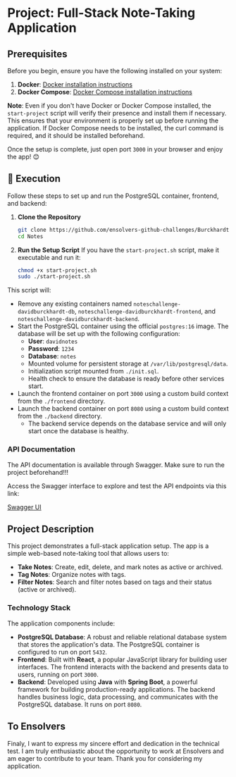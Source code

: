 # Project: Full-Stack Note-Taking Application

## Prerequisites

Before you begin, ensure you have the following installed on your system:

1. **Docker**: [Docker installation instructions](https://docs.docker.com/engine/install/)
2. **Docker Compose**: [Docker Compose installation instructions](https://docs.docker.com/compose/install/)

**Note**: Even if you don't have Docker or Docker Compose installed, the `start-project` script will verify their presence and install them if necessary. This ensures that your environment is properly set up before running the application. If Docker Compose needs to be installed, the curl command is required, and it should be installed beforehand.

Once the setup is complete, just open port `3000` in your browser and enjoy the app! 😊

## 🚀 Execution

Follow these steps to set up and run the PostgreSQL container, frontend, and backend:

1. **Clone the Repository**
    ```bash
    git clone https://github.com/ensolvers-github-challenges/Burckhardt-efadb5.git
    cd Notes
    ```

2. **Run the Setup Script**
    If you have the `start-project.sh` script, make it executable and run it:
    ```bash
    chmod +x start-project.sh
    sudo ./start-project.sh
    ```
This script will:

- Remove any existing containers named `noteschallenge-davidburckhardt-db`, `noteschallenge-davidburckhardt-frontend`, and `noteschallenge-davidburckhardt-backend`.
- Start the PostgreSQL container using the official `postgres:16` image. The database will be set up with the following configuration:
  - **User**: `davidnotes`
  - **Password**: `1234`
  - **Database**: `notes`
  - Mounted volume for persistent storage at `/var/lib/postgresql/data`.
  - Initialization script mounted from `./init.sql`.
  - Health check to ensure the database is ready before other services start.
- Launch the frontend container on port `3000` using a custom build context from the `./frontend` directory.
- Launch the backend container on port `8080` using a custom build context from the `./backend` directory.
  - The backend service depends on the database service and will only start once the database is healthy.

### API Documentation

The API documentation is available through Swagger. Make sure to run the project beforehand!!!

Access the Swagger interface to explore and test the API endpoints via this link:

[Swagger UI](http://localhost:8080/swagger-ui.html)

## Project Description

This project demonstrates a full-stack application setup. The app is a simple web-based note-taking tool that allows users to:

- **Take Notes**: Create, edit, delete, and mark notes as active or archived.
- **Tag Notes**: Organize notes with tags.
- **Filter Notes**: Search and filter notes based on tags and their status (active or archived).

### Technology Stack

The application components include:

- **PostgreSQL Database**: A robust and reliable relational database system that stores the application's data. The PostgreSQL container is configured to run on port `5432`.
- **Frontend**: Built with **React**, a popular JavaScript library for building user interfaces. The frontend interacts with the backend and presents data to users, running on port `3000`.
- **Backend**: Developed using **Java** with **Spring Boot**, a powerful framework for building production-ready applications. The backend handles business logic, data processing, and communicates with the PostgreSQL database. It runs on port `8080`.


## To Ensolvers

Finaly, I want to express my sincere effort and dedication in the technical test. I am truly enthusiastic about the opportunity to work at Ensolvers and am eager to contribute to your team. Thank you for considering my application.